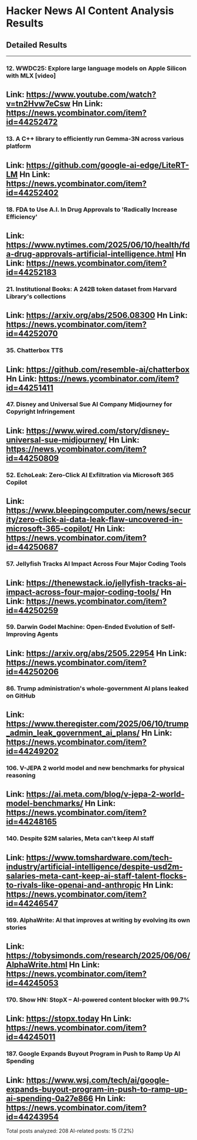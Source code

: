 # Hacker News AI Content Analysis Results

## Detailed Results

------
### 12. WWDC25: Explore large language models on Apple Silicon with MLX [video]
Link: https://www.youtube.com/watch?v=tn2Hvw7eCsw
Hn Link: https://news.ycombinator.com/item?id=44252472
------
### 13. A C++ library to efficiently run Gemma-3N across various platform
Link: https://github.com/google-ai-edge/LiteRT-LM
Hn Link: https://news.ycombinator.com/item?id=44252402
------
### 18. FDA to Use A.I. In Drug Approvals to 'Radically Increase Efficiency'
Link: https://www.nytimes.com/2025/06/10/health/fda-drug-approvals-artificial-intelligence.html
Hn Link: https://news.ycombinator.com/item?id=44252183
------
### 21. Institutional Books: A 242B token dataset from Harvard Library's collections
Link: https://arxiv.org/abs/2506.08300
Hn Link: https://news.ycombinator.com/item?id=44252070
------
### 35. Chatterbox TTS
Link: https://github.com/resemble-ai/chatterbox
Hn Link: https://news.ycombinator.com/item?id=44251411
------
### 47. Disney and Universal Sue AI Company Midjourney for Copyright Infringement
Link: https://www.wired.com/story/disney-universal-sue-midjourney/
Hn Link: https://news.ycombinator.com/item?id=44250809
------
### 52. EchoLeak: Zero-Click AI Exfiltration via Microsoft 365 Copilot
Link: https://www.bleepingcomputer.com/news/security/zero-click-ai-data-leak-flaw-uncovered-in-microsoft-365-copilot/
Hn Link: https://news.ycombinator.com/item?id=44250687
------
### 57. Jellyfish Tracks AI Impact Across Four Major Coding Tools
Link: https://thenewstack.io/jellyfish-tracks-ai-impact-across-four-major-coding-tools/
Hn Link: https://news.ycombinator.com/item?id=44250259
------
### 59. Darwin Godel Machine: Open-Ended Evolution of Self-Improving Agents
Link: https://arxiv.org/abs/2505.22954
Hn Link: https://news.ycombinator.com/item?id=44250206
------
### 86. Trump administration's whole-government AI plans leaked on GitHub
Link: https://www.theregister.com/2025/06/10/trump_admin_leak_government_ai_plans/
Hn Link: https://news.ycombinator.com/item?id=44249202
------
### 106. V-JEPA 2 world model and new benchmarks for physical reasoning
Link: https://ai.meta.com/blog/v-jepa-2-world-model-benchmarks/
Hn Link: https://news.ycombinator.com/item?id=44248165
------
### 140. Despite $2M salaries, Meta can't keep AI staff
Link: https://www.tomshardware.com/tech-industry/artificial-intelligence/despite-usd2m-salaries-meta-cant-keep-ai-staff-talent-flocks-to-rivals-like-openai-and-anthropic
Hn Link: https://news.ycombinator.com/item?id=44246547
------
### 169. AlphaWrite: AI that improves at writing by evolving its own stories
Link: https://tobysimonds.com/research/2025/06/06/AlphaWrite.html
Hn Link: https://news.ycombinator.com/item?id=44245053
------
### 170. Show HN: StopX – AI-powered content blocker with 99.7%
Link: https://stopx.today
Hn Link: https://news.ycombinator.com/item?id=44245011
------
### 187. Google Expands Buyout Program in Push to Ramp Up AI Spending
Link: https://www.wsj.com/tech/ai/google-expands-buyout-program-in-push-to-ramp-up-ai-spending-0a27e866
Hn Link: https://news.ycombinator.com/item?id=44243954
------
Total posts analyzed: 208
AI-related posts: 15 (7.2%)

